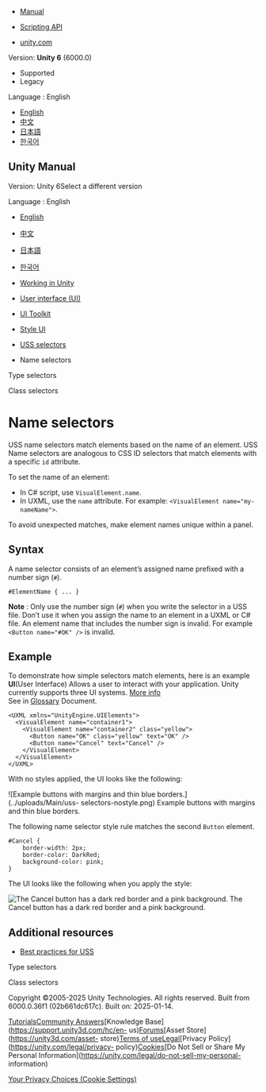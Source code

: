[](https://docs.unity3d.com)

  * [Manual](../Manual/index.html)
  * [Scripting API](../ScriptReference/index.html)

  * [unity.com](https://unity.com/)

Version: **Unity 6** (6000.0)

  * Supported
  * Legacy

Language : English

  * [English](/Manual/UIE-USS-Selectors-name.html)
  * [中文](/cn/current/Manual/UIE-USS-Selectors-name.html)
  * [日本語](/ja/current/Manual/UIE-USS-Selectors-name.html)
  * [한국어](/kr/current/Manual/UIE-USS-Selectors-name.html)

[](https://docs.unity3d.com)

## Unity Manual

Version: Unity 6Select a different version

Language : English

  * [English](/Manual/UIE-USS-Selectors-name.html)
  * [中文](/cn/current/Manual/UIE-USS-Selectors-name.html)
  * [日本語](/ja/current/Manual/UIE-USS-Selectors-name.html)
  * [한국어](/kr/current/Manual/UIE-USS-Selectors-name.html)

  * [Working in Unity](working-in-unity.html)
  * [User interface (UI)](UIToolkits.html)
  * [UI Toolkit](UIElements.html)
  * [Style UI](UIE-USS.html)
  * [USS selectors](UIE-USS-Selectors.html)
  * Name selectors

[](UIE-USS-Selectors-type.html)

Type selectors

[](UIE-USS-Selectors-class.html)

Class selectors

# Name selectors

USS name selectors match elements based on the name of an element. USS Name
selectors are analogous to CSS ID selectors that match elements with a
specific `id` attribute.

To set the name of an element:

  * In C# script, use `VisualElement.name`.
  * In UXML, use the `name` attribute. For example: `<VisualElement name="my-nameName">`.

To avoid unexpected matches, make element names unique within a panel.

## Syntax

A name selector consists of an element’s assigned name prefixed with a number
sign (`#`).

    
    
    #ElementName { ... }
    

**Note** : Only use the number sign (`#`) when you write the selector in a USS
file. Don’t use it when you assign the name to an element in a UXML or C#
file. An element name that includes the number sign is invalid. For example
`<Button name="#OK" />` is invalid.

## Example

To demonstrate how simple selectors match elements, here is an example
**UI**(User Interface) Allows a user to interact with your application. Unity
currently supports three UI systems. [More info](UI-system-compare.html)  
See in [Glossary](Glossary.html#UI) Document.

    
    
    <UXML xmlns="UnityEngine.UIElements">
      <VisualElement name="container1">
        <VisualElement name="container2" class="yellow">
          <Button name="OK" class="yellow" text="OK" />
          <Button name="Cancel" text="Cancel" />
        </VisualElement>
      </VisualElement>
    </UXML>
    

With no styles applied, the UI looks like the following:

![Example buttons with margins and thin blue borders.](../uploads/Main/uss-
selectors-nostyle.png) Example buttons with margins and thin blue borders.

The following name selector style rule matches the second `Button` element.

    
    
    #Cancel {
        border-width: 2px;
        border-color: DarkRed;
        background-color: pink;
    }
    

The UI looks like the following when you apply the style:

![The Cancel button has a dark red border and a pink
background.](../uploads/Main/uss-selectors-name.png) The Cancel button has a
dark red border and a pink background.

## Additional resources

  * [Best practices for USS](UIE-USS-WritingStyleSheets.html)

[](UIE-USS-Selectors-type.html)

Type selectors

[](UIE-USS-Selectors-class.html)

Class selectors

Copyright ©2005-2025 Unity Technologies. All rights reserved. Built from
6000.0.36f1 (02b661dc617c). Built on: 2025-01-14.

[Tutorials](https://learn.unity.com/)[Community
Answers](https://answers.unity3d.com)[Knowledge
Base](https://support.unity3d.com/hc/en-
us)[Forums](https://forum.unity3d.com)[Asset Store](https://unity3d.com/asset-
store)[Terms of
use](https://docs.unity3d.com/Manual/TermsOfUse.html)[Legal](https://unity.com/legal)[Privacy
Policy](https://unity.com/legal/privacy-
policy)[Cookies](https://unity.com/legal/cookie-policy)[Do Not Sell or Share
My Personal Information](https://unity.com/legal/do-not-sell-my-personal-
information)

[Your Privacy Choices (Cookie Settings)](javascript:void\(0\);)

